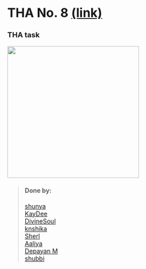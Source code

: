# THA No. 8 [(link)](https://100dayscss.com/?dayIndex=46)

### THA task
<img src = "https://cdn.discordapp.com/attachments/838394192324591646/854815714179416124/tha8.jpg" height = 300px width = 300px ></img>
<br>

> #### Done by:
>  [shunya](https://github.com/suresh26601/devsnest_THAs/tree/master/THA_Day_8)<br>
>  [KayDee](https://github.com/kaydee0502/devsnest-frontend/tree/master/THA%208/css46) <br>
>  [DivineSoul](https://github.com/CodeBlooded-RahulMaurya/Devsnest-WebDev/tree/main/Day-08-CSS-Challenge46) <br>
>  [knshika](https://github.com/knshika/Devsnest-frontend/tree/main/Day%208%20puzzle-box)<br>
>  [Sherl](https://github.com/aayushi221/Devsnest-Frontend/tree/main/DAY-8)<br>
>  [Aaliya](https://github.com/Aaliya7516/DevsNest/tree/main/Web%20Development/Day-8-JS5-Grids)<br>
>  [Depayan M](https://github.com/DepayanMondal/Devsnest-Frontend/tree/main/100_days_css_challange46)<br>
>  [shubbi](https://github.com/shubbi20/devsnest-project/tree/master/7.devsnest(Tha-8))<br>
